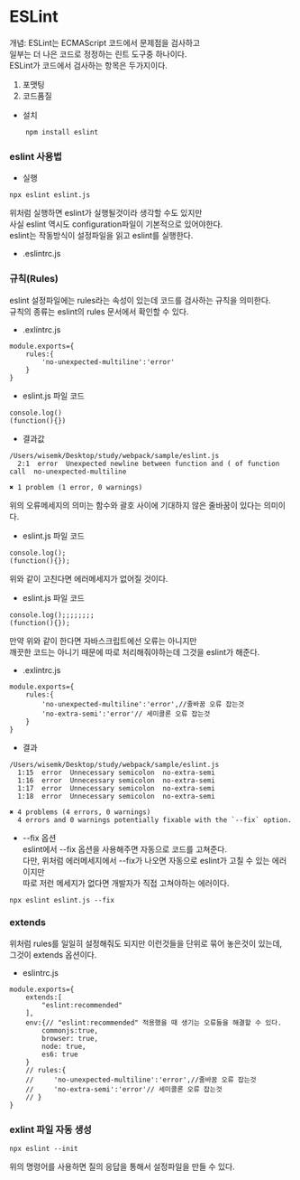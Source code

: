 # ESLint  
개념: ESLint는 ECMAScript 코드에서 문제점을 검사하고  
일부는 더 나은 코드로 정정하는 린트 도구중 하나이다.  
ESLint가 코드에서 검사하는 항목은 두가지이다.  
1. 포맷팅  
2. 코드품질  
- 설치  
````
    npm install eslint
````
### eslint 사용법  
- 실행  
````
npx eslint eslint.js
````
위처럼 실행하면 eslint가 실행될것이라 생각할 수도 있지만  
사실 eslint 역시도 configuration파일이 기본적으로 있어야한다.  
eslint는 작동방식이 설정파일을 읽고 eslint를 실행한다.   
- .eslintrc.js  
### 규칙(Rules)  
eslint 설정파일에는 rules라는 속성이 있는데 코드를 검사하는 규칙을 의미한다.  
규칙의 종류는 eslint의 rules 문서에서 확인할 수 있다.  
- .exlintrc.js  
````
module.exports={
    rules:{
        'no-unexpected-multiline':'error'
    }
}
````

- eslint.js 파일 코드  
````
console.log() 
(function(){})
````
- 결과값  
````
/Users/wisemk/Desktop/study/webpack/sample/eslint.js
  2:1  error  Unexpected newline between function and ( of function call  no-unexpected-multiline

✖ 1 problem (1 error, 0 warnings)
````
위의 오류메세지의 의미는 함수와 괄호 사이에 기대하지 않은 줄바꿈이 있다는 의미이다.   
- eslint.js 파일 코드  
````
console.log();
(function(){});
````
위와 같이 고친다면 에러메세지가 없어질 것이다.  
- eslint.js 파일 코드  
````
console.log();;;;;;;;
(function(){});
````
만약 위와 같이 한다면 자바스크립트에선 오류는 아니지만  
깨끗한 코드는 아니기 때문에 따로 처리해줘야하는데 그것을 eslint가 해준다.  
- .exlintrc.js  
````
module.exports={
    rules:{
        'no-unexpected-multiline':'error',//줄바꿈 오류 잡는것
        'no-extra-semi':'error'// 세미콜론 오류 잡는것
    }
}
````
- 결과  
````
/Users/wisemk/Desktop/study/webpack/sample/eslint.js
  1:15  error  Unnecessary semicolon  no-extra-semi
  1:16  error  Unnecessary semicolon  no-extra-semi
  1:17  error  Unnecessary semicolon  no-extra-semi
  1:18  error  Unnecessary semicolon  no-extra-semi

✖ 4 problems (4 errors, 0 warnings)
  4 errors and 0 warnings potentially fixable with the `--fix` option.
```` 
- --fix 옵션  
eslint에서 --fix 옵션을 사용해주면 자동으로 코드를 고쳐준다.  
다만, 위처럼 에러메세지에서 --fix가 나오면 자동으로 eslint가 고칠 수 있는 에러이지만  
따로 저런 메세지가 없다면 개발자가 직접 고쳐야하는 에러이다.
````
npx eslint eslint.js --fix
````
### extends  
위처럼 rules를 일일히 설정해줘도 되지만 이런것들을 단위로 묶어 놓은것이 있는데,  
그것이 extends 옵션이다.  
- eslintrc.js  
`````
module.exports={
    extends:[
        "eslint:recommended"
    ],
    env:{// "eslint:recommended" 적용했을 때 생기는 오류들을 해결할 수 있다.
        commonjs:true,
        browser: true,
        node: true,
        es6: true
    }
    // rules:{
    //     'no-unexpected-multiline':'error',//줄바꿈 오류 잡는것
    //     'no-extra-semi':'error'// 세미콜론 오류 잡는것
    // }
}
`````
### exlint 파일 자동 생성  
````
npx eslint --init
````
위의 명령어를 사용하면 질의 응답을 통해서 설정파일을 만들 수 있다.  
